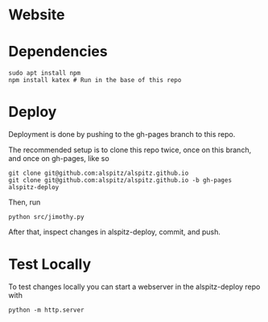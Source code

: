 # Website

# Dependencies

```
sudo apt install npm
npm install katex # Run in the base of this repo
```

# Deploy

Deployment is done by pushing to the gh-pages branch to this repo.

The recommended setup is to clone this repo twice, once on this branch, and once on gh-pages, like so

```
git clone git@github.com:alspitz/alspitz.github.io
git clone git@github.com:alspitz/alspitz.github.io -b gh-pages alspitz-deploy
```

Then, run

```
python src/jimothy.py
```

After that, inspect changes in alspitz-deploy, commit, and push.

# Test Locally

To test changes locally you can start a webserver in the alspitz-deploy repo with
```
python -m http.server
```
